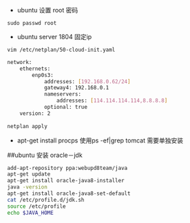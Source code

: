 - ubuntu 设置 root 密码

```
sudo passwd root
```

- ubuntu server 1804 固定ip

```sh
vim /etc/netplan/50-cloud-init.yaml

network:
    ethernets:
        enp0s3:
            addresses: [192.168.0.62/24]
            gateway4: 192.168.0.1
            nameservers:
                addresses: [114.114.114.114,8.8.8.8]
            optional: true
    version: 2
    
netplan apply

```

- apt-get install procps 使用ps -ef|grep tomcat 需要单独安装

##ubuntu 安装 oracle－jdk 
```sh
add-apt-repository ppa:webupd8team/java
apt-get update
apt-get install oracle-java8-installer
java -version
apt-get install oracle-java8-set-default
cat /etc/profile.d/jdk.sh
source /etc/profile
echo $JAVA_HOME
```


